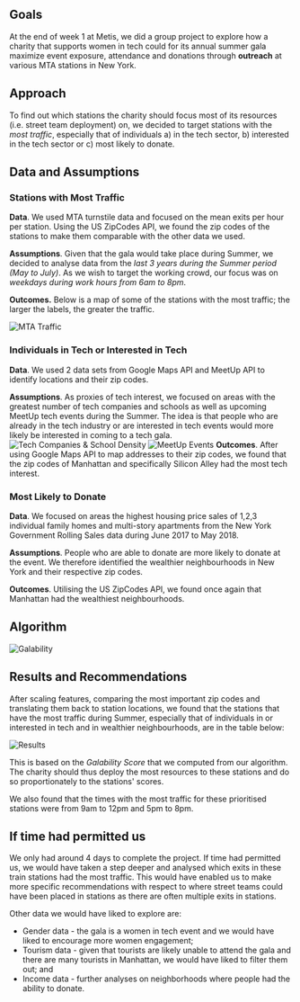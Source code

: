 ## Goals
At the end of week 1 at Metis, we did a group project to explore how a charity that supports women in tech could for its annual summer gala maximize event exposure, attendance and donations through **outreach** at various MTA stations in New York.

## Approach
To find out which stations the charity should focus most of its resources (i.e. street team deployment) on, we decided to target stations with the *most traffic*, especially that of individuals a) in the tech sector, b) interested in the tech sector or c) most likely to donate.

## Data and Assumptions

### Stations with Most Traffic

**Data**. We used MTA turnstile data and focused on the mean exits per hour per station. Using the US ZipCodes API, we found the zip codes of the stations to make them comparable with the other data we used.

**Assumptions**. Given that the gala would take place during Summer, we decided to analyse data from the *last 3 years during the Summer period (May to July)*. As we wish to target the working crowd, our focus was on *weekdays during work hours from 6am to 8pm*. 

**Outcomes.** Below is a map of some of the stations with the most traffic; the larger the labels, the greater the traffic.

![MTA Traffic](https://github.com/Karawkz/karawkz.github.io/blob/master/MTAtraffic.png?raw=true)

### Individuals in Tech or Interested in Tech

**Data**. We used 2 data sets from Google Maps API and MeetUp API to identify locations and their zip codes. 

**Assumptions**. As proxies of tech interest, we focused on areas with the greatest number of tech companies and schools as well as upcoming MeetUp tech events during the Summer. The idea is that people who are already in the tech industry or are interested in tech events would more likely be interested in coming to a tech gala.
![Tech Companies & School Density](https://github.com/Karawkz/karawkz.github.io/blob/master/TechInt1.png?raw=true)
![MeetUp Events](https://github.com/Karawkz/karawkz.github.io/blob/master/TechInt2.png?raw=true)
**Outcomes**. After using Google Maps API to map addresses to their zip codes, we found that the zip codes of Manhattan and specifically Silicon Alley had the most tech interest.

### Most Likely to Donate

**Data**. We focused on areas the highest housing price sales of 1,2,3 individual family homes and multi-story apartments from the New York Government Rolling Sales data during June 2017 to May 2018.

**Assumptions**. People who are able to donate are more likely to donate at the event. We therefore identified the wealthier neighbourhoods in New York and their respective zip codes.

**Outcomes**. Utilising the US ZipCodes API, we found once again that Manhattan had the wealthiest neighbourhoods.

## Algorithm
![Galability](https://github.com/Karawkz/karawkz.github.io/blob/master/Galability.png?raw=true)

## Results and Recommendations

After scaling features, comparing the most important zip codes and translating them back to station locations, we found that the stations that have the most traffic during Summer, especially that of individuals in or interested in tech and in wealthier neighbourhoods, are in the table below:

![Results](https://github.com/Karawkz/karawkz.github.io/blob/master/Results.png?raw=true)

This is based on the *Galability Score* that we computed from our algorithm. The charity should thus deploy the most resources to these stations and do so proportionately to the stations' scores.

We also found that the times with the most traffic for these prioritised stations were from 9am to 12pm and 5pm to 8pm.

## If time had permitted us

We only had around 4 days to complete the project. If time had permitted us, we would have taken a step deeper and analysed which exits in these train stations had the most traffic. This would have enabled us to make more specific recommendations with respect to where street teams could have been placed in stations as there are often multiple exits in stations.

Other data we would have liked to explore are:
* Gender data - the gala is a women in tech event and we would have liked to encourage more women engagement;
* Tourism data - given that tourists are likely unable to attend the gala and there are many tourists in Manhattan, we would have liked to filter them out; and
* Income data - further analyses on neighborhoods where people had the ability to donate.
